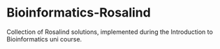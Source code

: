 # Bioinformatics-Rosalind
Collection of Rosalind solutions, implemented during the Introduction to Bioinformatics uni course.
